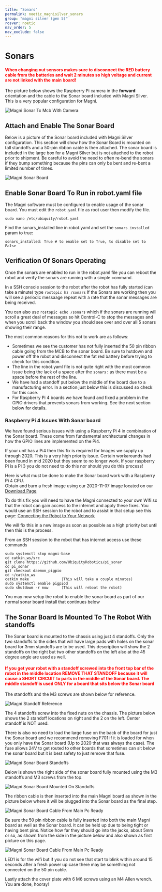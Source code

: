 ```yaml
---
title: "Sonars"
permalink: noetic_magnisilver_sonars
group: "magni silver (gen 5)"
rosver: noetic
nav_order: 5
nav_exclude: false
--- 
```

# Sonars

<H4 style="color:red">When changing out sensors makes sure to disconnect the RED battery cable from the batteries and wait 2 minutes so high voltage and current are not linked with the main board!</H4>

The picture below shows the Raspberry Pi camera in the **forward** orientation and the cable to the Sonar board included with Magni Silver. This is a very popular configuration for Magni.

![Magni Sonar To Mcb With Camera](assets/camera_sensor/MagniSonarToMcbWithCamera.jpg)

## Attach and Enable The Sonar Board

Below is a picture of the Sonar board included with Magni Silver configuration. This section will show how the Sonar Board is mounted on tall standoffs and a 50-pin ribbon cable is then attached. The sonar board is included in the large box for a Magni Silver but is not attached to the robot prior to shipment.  Be careful to avoid the need to often re-bend the sonars if they bump something because the pins can only be bent and re-bent a limited number of times.

![Magni Sonar Board](assets/camera_sensor/MagniSonarBoard.jpg)


## Enable Sonar Board To Run in robot.yaml file

The Magni software must be configured to enable usage of the sonar board. You must edit the
`robot.yaml` file as root user then modify the file.   

`sudo nano /etc/ubiquity/robot.yaml`

Find the sonars_installed line in robot.yaml and set the `sonars_installed` param to true:

    sonars_installed: True # to enable set to True, to disable set to False

## Verification Of Sonars Operating

Once the sonars are enabled to run in the robot.yaml file you can reboot the robot and verify the sonars are running with a simple command.

In a SSH console session to the robot after the robot has fully started (can take a minute) type ```rostopic hz /sonars```
If the Sonars are working then you will see a periodic messaage repeat with a rate that the sonar messages are being received.

You can also use  ```rostopic echo /sonars``` which if the sonars are running will scroll a great deal of messages so hit Control-C to stop the messages and when you scroll back the window you should see over and over all 5 sonars showing their range.

The most common reasons for this not to work are as follows:
* Sometimes we see the customer has not fully inserted the 50 pin ribbon cable going from the MCB to the sonar board.  Be sure to hutdown and power off the robot and disconnect the fat red battery before trying to check for this condition.
* The line in the robot.yaml file is not quite right with the most common issue being the lack of a space after the `sonars:`  as there must be a space before the rest of the line.
* We have had a standoff put below the middle of the board due to a manufacturing error.  In a section just below this is discussed so check for this case.
* For Raspberry Pi 4 boards we have found and fixed a problem in the GPIO drivers that prevents sonars from working.  See the next section below for details.

### Raspberry Pi 4 Issues With Sonar board

We have found serious issues with using a Raspberry Pi 4 in combination of the Sonar board.  These come from fundamental architectural changes in how the GPIO lines are implemented on the Pi4.  

If your unit has a Pi4 then this fix is required for Images we supply up through 2020. This is a very high priority issue.  Certain workarounds had been found in mid 2020 but they seem to no longer work.   If your raspberry Pi is a Pi 3 you do not need to do this nor should you do this process!

Here is what must be done to make the Sonar board work with a Raspberry Pi 4 CPU.  
Obtain and burn a fresh image using our 2020-11-07 image located on our [Download Page](assets/camera_sensor/https://downloads.ubiquityrobotics.com/pi.html)

To do this fix you will need to have the Magni connected to your own Wifi so that the robot can gain access to the internet and apply these fixes.  You would use an SSH session to the robot and to assist in that setup see this page:
[Connecting the Robot to Your Network](assets/camera_sensor/https://learn.ubiquityrobotics.com/connect_network)

We will fix this in a new image as soon as possible as a high priority but until then this is the process.

From an SSH session to the robot that has internet access use these commands

    sudo systemctl stop magni-base
    cd catkin_ws/src
    git clone https://github.com/UbiquityRobotics/pi_sonar
    cd pi_sonar
    git checkout daemon_pigpio
    cd ~/catkin_ws
    catkin_make               (This will take a couple minutes)
    sudo systemctl enable pigpiod
    sudo shutdown -r now      (This will reboot the robot)

You may now setup the robot to enable the sonar board as part of our normal sonar board install that continues below



## The Sonar Board Is Mounted To The Robot With standoffs

The Sonar board is mounted to the chassis using just 4 standoffs.  Only the two standoffs to the sides that will have large pads with holes on the sonar board for 3mm standoffs are to be used. This description will show the 2 standoffs
on the right but two other standoffs on the left also at the 45 degree angle are
used as well.

<H4 style="color:red">If you get your robot with a standoff screwed into the front top bar of the robot in the middle location REMOVE THAT STANDOFF because it will cause a SHORT CIRCUIT to parts in the middle of the Sonar board. The middle standoff is used ONLY for a board that sits below the Sonar board</H4>


The standoffs and the M3 screws are shown below for reference.

![Magni Standoff Reference](assets/camera_sensor/MagniStandoffReference.jpg)

The 4 standoffs screw into the fixed nuts on the chassis. The picture below shows the 2 standoff locations on right and the 2 on the left.  Center standoff is NOT used.

There is also no need to load the large fuse on the back of the board for just the Sonar board and we recommend removing F701 if it is loaded for when you only have the Sonar board (Up to 2020 that was always the case).  The fuse allows 24V to get routed to other boards that sometimes can sit below the sonar board but it is best safety to just remove that fuse.

![Magni Sonar Board Standoffs](assets/camera_sensor/MagniAllSonarBoardStandoffs.jpg)

Below is shown the right side of the sonar board fully mounted using the M3
standoffs and M3 screws from the top.

![Magni Sonar Board Mounted On Standoffs](assets/camera_sensor/MagniSonarBoardMountedOnStandoffs.jpg)

The ribbon cable is then inserted into the main Magni board as shown in the
picture below where it will be plugged into the Sonar board as the final step.

![Magni Sonar Board Cable From Main Pc Ready](assets/camera_sensor/MagniSonarBoardCableFromMainPcReady.jpg)

Be sure the 50 pin ribbon cable is fully inserted into both the main Magni board as well as the Sonar board.  It can be held up due to being tight or having bent pins.   Notice how far they should go into the jacks, about 5mm or so, as shown from the side in the picture below and also shown as first picture on this page.

![Magni Sonar Board Cable From Main Pc Ready](assets/camera_sensor/Sonar50pinCableInserted.jpg)

LED1 is for the wifi but if you do not see that start to blink within around 15 seconds after a fresh power up case there may be something not connected on the 50 pin cable.

Lastly attach the cover plate with 6 M6 screws using an M4 Allen wrench. You are
done, hooray!